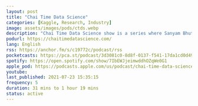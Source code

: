 ```yaml
---
layout: post
title: "Chai Time Data Science"
categories: [Kaggle, Research, Industry]
image: assets/images/pods/ctds.webp
description: "Chai Time Data Science show is a series where Sanyam Bhutani interviews his Data Science Heroes: Practitioners, Kagglers & Researchers about all things Data Science"
podurl: https://chaitimedatascience.com/
lang: English
rss: https://anchor.fm/s/c19772c/podcast/rss
pocketcasts: https://pca.st/podcast/3d3081c0-8d8f-0137-f541-17da1cd0d495
spotify: https://open.spotify.com/show/7IbEWJjeimwddhOZqWe0G1
apple_pod: https://podcasts.apple.com/us/podcast/chai-time-data-science/id1473685440?uo=4
youtube:
last_published: 2021-07-23 15:35:15
frequency: 5
duration: 31 mins to 1 hour 19 mins
status: active
---
```

